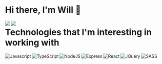 # Hi there, I'm Will 👋
<img align="left" src="https://github-readme-stats.vercel.app/api?username=willistic&show_icons=true&theme=radical" />
<img align="left" src="https://github-readme-stats.vercel.app/api/top-langs/?username=willistic&layout=compact)](https://github.com/anuraghazra/github-readme-stats" />

# Technologies that I'm interesting in working with

<img align="left" alt="Javascript" src="https://img.shields.io/badge/javascript-%23323330.svg?style=for-the-badge&logo=javascript&logoColor=%23F7DF1E" />
<img align="left" alt="TypeScript" src="https://img.shields.io/badge/typescript-%23007ACC.svg?style=for-the-badge&logo=typescript&logoColor=white" />
<img align="left" alt="NodeJS" src="https://img.shields.io/badge/node.js-6DA55F?style=for-the-badge&logo=node.js&logoColor=white" />
<img align="left" alt="Express" src="https://img.shields.io/badge/express.js-%23404d59.svg?style=for-the-badge&logo=express&logoColor=%2361DAFB" />
<img align="left" alt="React" src="https://img.shields.io/badge/react-%2320232a.svg?style=for-the-badge&logo=react&logoColor=%2361DAFB" />
<img align="left" alt="JQuery" src="https://img.shields.io/badge/jquery-%230769AD.svg?style=for-the-badge&logo=jquery&logoColor=white" />
<img align="left" alt="SASS" src="https://img.shields.io/badge/SASS-hotpink.svg?style=for-the-badge&logo=SASS&logoColor=white" />
